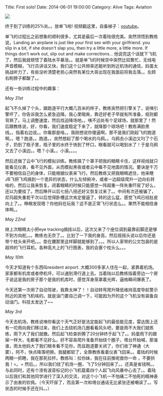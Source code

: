Title: First solo!
Date: 2014-06-01 19:00:00
Category: Alive
Tags: Aviation

<img src="static/images/FirstSolo.jpg" />

终于到了训练的25%处。。放单飞啦! 视频戳这里，自备梯子：[youtube](https://www.youtube.com/watch?v=ciD0mPNDieU)。

单飞的过程比之前想象的顺利很多，尤其是最后一次着陆很完美。突然领悟到教练说，Landing an airplane is just like your first sex with your girlfriend. you slip in a bit, if she doesn't slap you, then try a little more, a little more. If things don't work out, slip out and make corrections… 他说完这个话就下飞机了，然后我就顿悟了着陆水平暴涨。。就是单飞的时候空中突然比较繁忙，无线电声音模糊，飞行员讲话又快，我们这个公共频率还能听到附近机场的通信，妈蛋太挑战听力了，有些没听清楚老担心突然有某位大哥出现在我面前将我击落。。左顾右盼脖子都酸了。。

还有一些训练过程中的趣事：

_May 31st_

起飞不久掉了个头，跟跑道平行大概几百米的样子，教练突然把引擎关了，说咦引擎坏了，你告诉我怎么紧急迫降。我心里暗爽，靠还好老子早就有所准备，规则都背熟了。马上调整速度，然后找迫降场地。。咦不远处有个足球场，就那里了！然后跟教练说，好，你看，我们速度稳定下来了，就降那个球场吧！教练满脸黑线。。指着右边说。。你看那是啥。。我刚想说你傻逼啊，那不是我们刚起飞的跑道啊。。嗯？跑道。。跑道。。突然想起了那个喝水的乌鸦。。乌鸦去小溪边又叼了个石子，扔到了瓶子里，瓶子里的水终于快到了杯口，眼看就可以喝到水了！于是乌鸦又去了小溪边。。嗯？小溪。。小溪。。。。

然后还做了云中飞行的模拟训练。教练搞了个罩子把我的眼睛卡住，这样视线就只能看见仪表，看不见外面，从而模拟黑夜或者云中看不见地面的情况。要诀是千万不要相信自己的身体，只能根据仪表来飞行。然后教练又把我眼睛遮住，他来瞎JB飞把飞鸡搞到一个诡异的状态，什么左倾俯冲，或者一边超级爬升一边向右转啥的，然后让我来恢复。闭着眼睛的时候只能感觉一阵超重一阵失重吓尿了好么，还以为要挂了。然后睁开以后七扭八扭还好又恢复过来了。。中间有次还被骗了，尼玛超失重若干次以后觉得卧槽这次肯定傻逼了，转的这么猛，感觉飞鸡已经肚皮向上了。。睁眼发现嗯？你他妈在玩我？这不是正常飞行状态么。。果然不能相信身体啊。。

_May 22nd_

继上次眼睛太小把eye tracking搞挂以后，这次又来了个座位调到最靠前脚还是够不到方向舵。。。教练也无奈了。。比划了一下我的身高，然后摇摇头说以后你还是带个枕头来开吧。。。垫在腰那里这样脚就能够到了。。。所以人家带的公文包装的是超帅的飞行耳机，各种高大上的飞行图表，我的会塞个枕头么。。。

_May 10th_

今天才知道有个东西叫resident airport. 大概300多家人住在一起，紧靠着机场。家家都有机库或者停机坪，可以通到滑行道上去。当着陆以后教练指着旁边一个房子说这是我的房子那个是我的机库时，感觉浑身笼罩着光辉，逼格瞬间爆表了。

今天还第一次用了自动驾驶，我靠太神了！！自动转弯爬升降低维持高度导航警示附近的其他飞机啥的。就是油门要自己调一下，可能因为开的这个飞机没有装备自动油门。科技太发达了~~

_May 3rd_

今天去机场，教练说咦你看这个天气正好是法定能起飞的最低能见度，雷达图上还有一坨雨向我们移过来，我们上去绕机场几圈看看风头吧，要是雨不大我们就练练，雨下大了我们就撤。然后起飞检查折腾了20分钟终于起飞了。。妈蛋雨下的跟屎一样大，毛都看不见好么。好不容易爬升准备开始绕个圈子，塔台开始喊，那谁谁，雨太他妈大了我们根本看不见你，而且跑道要关闭了，你们收了神通（大雾），阿不，快点降落吧擦。我腿都软了，全靠教练看着仪表飞回来。。着陆的时候两眼一抓瞎，我在那死拉杆。教练叫：拉你妹，我在往前推呢救你一命 ，不要拱我！=。= 然后。。所以我们绕了机场一圈，飞了5分钟回来了。。还真是省钱啊。。与此同时，还有个漆有波音标记的小飞机载着四个人起飞向风暴中心去了。。着陆以后我们和其他同学进行了深入的交流，对这个小飞机一不怕痛二不怕死的精神表示了由衷的钦佩。（今天吓尿了，而且第一次和塔台通话无比紧张还被嘲讽了。。写状态的时候手还在抖。。） 
